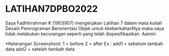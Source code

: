 # LATIHAN7DPBO2022
Saya Fadhlirrahman K (1903907) mengerjakan Latihan 7 dalam mata kuliah Desain Pemrograman Berorientasi Objek untuk kkeberkahanNya maka saya tidak melakukan kecurangan seperti yang telah dispesifikasikan. Aamiin

*Keterangan Screenshoot:
  1 = before
  2 = after
  Ex : add1 = sebelum tambah data
       add2 = setelah tambah data
